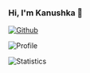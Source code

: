 ### Hi, I'm Kanushka 👋
<!--
- 🔭 I’m currently working on ...
- 🌱 I’m currently learning ...
- 👯 I’m looking to collaborate on ...
- 🤔 I’m looking for help with ...
- 💬 Ask me about ...
- 📫 How to reach me: ...
- 😄 Pronouns: ...
- ⚡ Fun fact: ...
-->

[![Github](https://img.shields.io/github/followers/kanushka?label=Follow&style=social)](https://github.com/kanushka) 

![Profile](http://github-profile-summary-cards.vercel.app/api/cards/profile-details?username=kanushka&theme=github)

![Statistics](https://github-readme-stats.vercel.app/api?username=kanushka&show_icons=true&theme=github) 

<!-- ![Commits](http://github-profile-summary-cards.vercel.app/api/cards/most-commit-language?username=kanushka&theme=github) -->
